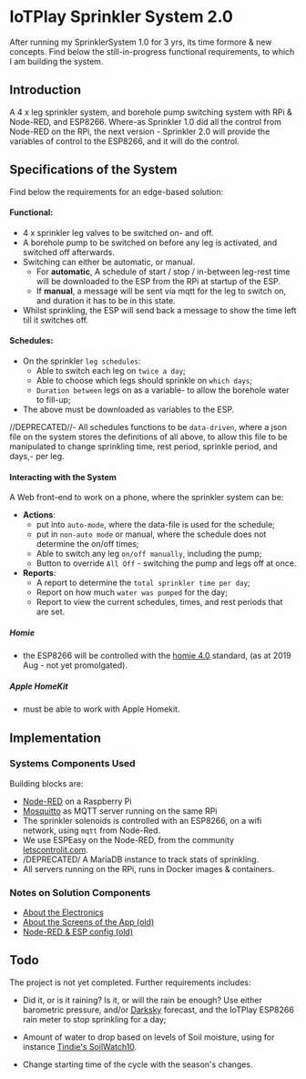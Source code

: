 # IoTPlay Sprinkler System 2.0

After running my SprinklerSystem 1.0 for 3 yrs, its time formore & new concepts. Find below the still-in-progress functional requirements, to which I am building the system.

## Introduction

A 4 x leg sprinkler system, and borehole pump switching system with RPi &amp; Node-RED, and ESP8266. Where-as Sprinkler 1.0 did all the control from Node-RED on the RPi, the next version - Sprinkler 2.0 will provide the variables of control to the ESP8266, and it will do the control.

## Specifications of the System

Find below the requirements for an edge-based solution:

#### Functional:
- 4 x sprinkler leg valves to be switched on- and off.
- A borehole pump to be switched on before any leg is activated, and switched off afterwards. 
- Switching can either be automatic, or manual.
  - For **automatic**, A schedule of start / stop / in-between leg-rest time will be downloaded to the ESP from the RPi at startup of the ESP.
  - If **manual**, a message will be sent via mqtt for the leg to switch on, and duration it has to be in this state.
- Whilst sprinkling, the ESP will send back a message to show the time left till it switches off.

#### Schedules:
- On the sprinkler `leg schedules`:
  - Able to switch each leg on `twice a day`;
  - Able to choose which legs should sprinkle on `which days`;
  - `Duration between` legs on as a variable- to allow the borehole water to fill-up;  
- The above must be downloaded as variables to the ESP.

//DEPRECATED//- All schedules functions to be `data-driven`, where a json file on the system stores the definitions of all above, to allow this file to be manipulated to change sprinkling time, rest period, sprinkle period, and days,- per leg.

#### Interacting with the System

A Web front-end to work on a phone, where the sprinkler system can be:  
- **Actions**:
  - put into `auto-mode`, where the data-file is used for the schedule;
  - put in `non-auto mode` or manual, where the schedule does not determine the on/off times;
  - Able to switch any leg `on/off manually`, including the pump;
  - Button to override `All Off` - switching the pump and legs off at once.
- **Reports**:
  - A report to determine the `total sprinkler time per day`;
  - Report on how much `water was pumped` for the day;
  - Report to view the current schedules, times, and rest periods that are set.

##### Homie
- the ESP8266 will be controlled with the [homie 4.0](https://github.com/homieiot/convention/blob/develop/convention.md) standard, (as at 2019 Aug - not yet promolgated).  
##### Apple HomeKit
- must be able to work with Apple Homekit.


## Implementation

### Systems Components Used

Building blocks are:
- [Node-RED](https://nodered.org) on a Raspberry Pi
- [Mosquitto](https://mosquitto.org) as MQTT server running on the same RPi
- The sprinkler solenoids is controlled with an ESP8266, on a wifi network, using `mqtt` from Node-Red.
- We use ESPEasy on the Node-RED, from the community  [letscontrolit.com](https://www.letscontrolit.com/wiki/index.php/ESPEasy).  
- /DEPRECATED/ A MariaDB instance to track stats of sprinkling.
- All servers running on the RPi, runs in Docker images & containers.


### Notes on Solution Components

- [About the Electronics](docs/READ_electronics.md)
- [About the Screens of the App (old)](docs/READ_old_screens.md)
- [Node-RED & ESP config (old)](docs/READ_old_solcomp.md)

## Todo
The project is not yet completed. Further requirements includes:
- Did it, or is it raining? Is it, or will the rain be enough? Use either barometric pressure, and/or [Darksky](https://flows.nodered.org/node/node-red-node-darksky) forecast, and the IoTPlay ESP8266 rain meter to stop sprinkling for a day;  

- Amount of water to drop based on levels of Soil moisture, using for instance [Tindie's SoilWatch10](https://www.tindie.com/products/pinotech/soilwatch-10-soil-moisture-sensor/?pt=ac_prod_search).

- Change starting time of the cycle with the season's changes.



